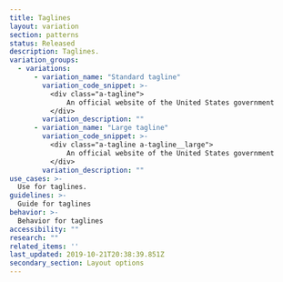 ```yaml
---
title: Taglines
layout: variation
section: patterns
status: Released
description: Taglines.
variation_groups:
  - variations:
      - variation_name: "Standard tagline"
        variation_code_snippet: >-
          <div class="a-tagline">
              An official website of the United States government
          </div>
        variation_description: ""
      - variation_name: "Large tagline"
        variation_code_snippet: >-
          <div class="a-tagline a-tagline__large">
              An official website of the United States government
          </div>
        variation_description: ""
use_cases: >-
  Use for taglines.
guidelines: >-
  Guide for taglines
behavior: >-
  Behavior for taglines
accessibility: ""
research: ""
related_items: ''
last_updated: 2019-10-21T20:38:39.851Z
secondary_section: Layout options
---
```

